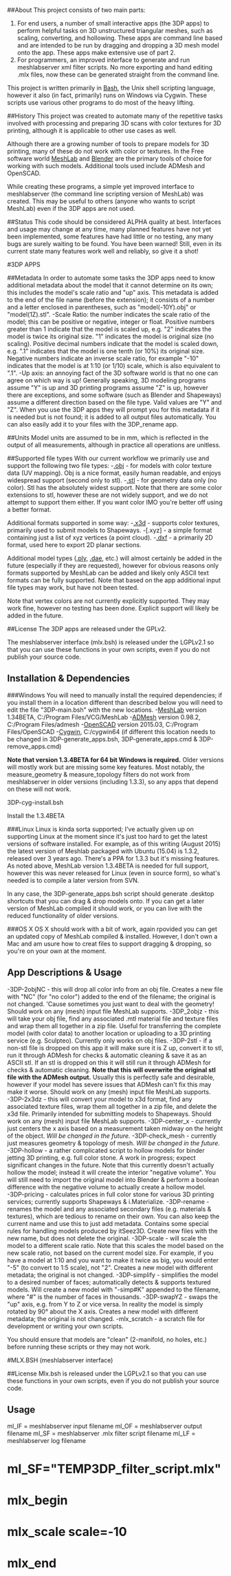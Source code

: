 

##About
This project consists of two main parts:
1. For end users, a number of small interactive apps (the 3DP apps) to perform helpful tasks on 3D unstructured triangular meshes, such as scaling, converting, and hollowing. These apps are command line based and are intended to be run by dragging and dropping a 3D mesh model onto the app. These apps make extensive use of part 2.
2. For programmers, an improved interface to generate and run meshlabserver xml filter scripts. No more exporting and hand editing .mlx files, now these can be generated straight from the command line.

This project is written primarily in [Bash](https://en.wikipedia.org/wiki/Bash_%28Unix_shell%29), the Unix shell scripting language, however it also (in fact, primarily) runs on Windows via Cygwin. These scripts use various other programs to do most of the heavy lifting.


##History
This project was created to automate many of the repetitive tasks involved with processing and preparing 3D scans with color textures for 3D printing, although it is applicable to other use cases as well.

Although there are a growing number of tools to prepare models for 3D printing, many of these do not work with color or textures. In the Free software world [MeshLab](http://meshlab.sourceforge.net/) and [Blender](https://www.blender.org/) are the primary tools of choice for working with such models. Additional tools used include ADMesh and OpenSCAD.

While creating these programs, a simple yet improved interface to meshlabserver (the command line scripting version of MeshLab) was created. This may be useful to others (anyone who wants to script MeshLab) even if the 3DP apps are not used.

##Status
This code should be considered ALPHA quality at best. Interfaces and usage may change at any time, many planned features have not yet been implemented, some features have had little or no testing, any many bugs are surely waiting to be found. You have been warned! Still, even in its current state many features work well and reliably, so give it a shot!

#3DP APPS

##Metadata
In order to automate some tasks the 3DP apps need to know additional metadata about the model that it cannot determine on its own; this includes the model's scale ratio and "up" axis. This metadata is added to the end of the file name (before the extension); it consists of a number and a letter enclosed in parentheses, such as "model(-10Y).obj" or "model(1Z).stl".
  -Scale Ratio: the number indicates the scale ratio of the model; this can be positive or negative, integer or float. Positive numbers greater than 1 indicate that the model is scaled up, e.g. "2" indicates the model is twice its original size. "1" indicates the model is original size (no scaling). Positive decimal numbers indicate that the model is scaled down, e.g. ".1" indicates that the model is one tenth (or 10%) its original size. Negative numbers indicate an inverse scale ratio, for example "-10" indicates that the model is at 1:10 (or 1/10) scale, which is also equivalent to ".1".
  -Up axis: an annoying fact of the 3D software world is that no one can agree on which way is up! Generally speaking, 3D modeling programs assume "Y" is up and 3D printing programs assume "Z" is up, however there are exceptions, and some software (such as Blender and Shapeways) assume a different direction based on the file type. Valid values are "Y" and "Z".
When you use the 3DP apps they will prompt you for this metadata if it is needed but is not found; it is added to all output files automatically. You can also easily add it to your files with the 3DP_rename app.

##Units
Model units are assumed to be in mm, which is reflected in the output of all measurements, although in practice all operations are unitless. 

##Supported file types
With our current workflow we primarily use and support the following two file types:
  -[.obj](https://en.wikipedia.org/wiki/Wavefront_.obj_file) - for models with color texture data (UV mapping). Obj is a nice format, easily human readable, and enjoys widespread support (second only to stl).
  -[.stl](https://en.wikipedia.org/wiki/STL_%28file_format%29) - for geometry data only (no color). Stl has the absolutely widest support. Note that there are some color extensions to stl, however these are not widely support, and we do not attempt to support them either. If you want color IMO you're better off using a better format.
  
Additional formats supported in some way:
  -[.x3d](https://en.wikipedia.org/wiki/X3D) - supports color textures, primarily used to submit models to Shapeways.
  -[.xyz] - a simple format containing just a list of xyz vertices (a point cloud).
  -[.dxf](https://en.wikipedia.org/wiki/AutoCAD_DXF) - a primarily 2D format, used here to export 2D planar sections.
  
Additional model types ([.ply](https://en.wikipedia.org/wiki/PLY_%28file_format%29), [.dae](https://en.wikipedia.org/wiki/COLLADA), etc.) will almost certainly be added in the future (especially if they are requested), however for obvious reasons only formats supported by MeshLab can be added and likely only ASCII text formats can be fully supported. Note that based on the app additional input file types may work, but have not been tested.

Note that vertex colors are not currently explicitly supported. They may work fine, however no testing has been done. Explicit support will likely be added in the future.

##License
The 3DP apps are released under the GPLv2.

The meshlabserver interface (mlx.bsh) is released under the LGPLv2.1 so that you can use these functions in your own scripts, even if you do not publish your source code.

## Installation & Dependencies
###Windows
You will need to manually install the required dependencies; if you install them in a location different than described below you will need to edit the file "3DP-main.bsh" with the new locations.
  -[MeshLab](http://meshlab.sourceforge.net/) version 1.34BETA, C:/Program Files/VCG/MeshLab
  -[ADMesh](https://github.com/admesh/admesh) version 0.98.2, C:/Program Files/admesh
  -[OpenSCAD](http://www.openscad.org/) version 2015.03, C:/Program Files/OpenSCAD
  -[Cygwin](https://www.cygwin.com/), C:/cygwin64 (if different this location needs to be changed in 3DP-generate_apps.bsh, 3DP-generate_apps.cmd & 3DP-remove_apps.cmd)
  
  __Note that version 1.3.4BETA for 64 bit Windows is required.__ Older versions will mostly work but are missing some key features. Most notably, the measure_geometry & measure_topology filters do not work from meshlabserver in older versions (including 1.3.3), so any apps that depend on these will not work.
  
  3DP-cyg-install.bsh
  
  Install the 1.3.4BETA

###Linux
Linux is kinda sorta supported; I've actually given up on supporting Linux at the moment since it's just too hard to get the latest versions of software installed. For example, as of this writing (August 2015) the latest version of Meshlab packaged with Ubuntu (15.04) is 1.3.2, released over 3 years ago. There's a PPA for 1.3.3 but it's missing features. As noted above, MeshLab version 1.3.4BETA is needed for full support, however this was never released for Linux (even in source form), so what's needed is to compile a later version from SVN. 

In any case, the 3DP-generate_apps.bsh script should generate .desktop shortcuts that you can drag & drop models onto. If you can get a later version of MeshLab compiled it should work, or you can live with the reduced functionality of older versions.

###OS X
OS X should work with a bit of work, again rpovided you can get an updated copy of MeshLab compiled & installed. However, I don't own a Mac and am usure how to creat files to support dragging & dropping, so you're on your own at the moment.



## App Descriptions & Usage

  -3DP-2objNC - this will drop all color info from an obj file. Creates a new file with "NC" (for "no color") added to the end of the filename; the original is not changed. 'Cause sometimes you just want to deal with the geometry! Should work on any (mesh) input file MeshLab supports.
  -3DP_2objz - this will take your obj file, find any associated .mtl material file and texture files and wrap them all together in a zip file. Useful for transferring the complete model (with color data) to another location or uploading to a 3D printing service (e.g. Sculpteo). Currently only works on obj files.
  -3DP-2stl - if a non-stl file is dropped on this app it will make sure it is Z up, convert it to stl, run it through ADMesh for checks & automatic cleaning & save it as an ASCII stl. If an stl is dropped on this it will still run it through ADMesh for checks & automatic cleaning. __Note that this will overwrite the original stl file with the ADMesh output.__ Usually this is perfectly safe and desirable, however if your model has severe issues that ADMesh can't fix this may make it worse. Should work on any (mesh) input file MeshLab supports.
  -3DP-2x3dz - this will convert your model to x3d format, find any associated texture files,   wrap them all together in a zip file, and delete the x3d file. Primarily intended for submitting models to Shapeways. Should work on any (mesh) input file MeshLab supports.
  -3DP-center_x - currently just centers the x axis based on a measurement taken midway on the height of the object. _Will be changed in the future._
  -3DP-check_mesh - currently just measures geometry & topology of mesh. _Will be changed in the future._
  -3DP-hollow - a rather complicated script to hollow models for binder jetting 3D printing, e.g. full color stone. A work in progress; expect significant changes in the future. Note that this currently doesn't actually hollow the model; instead it will create the interior "negative volume". You will still need to import the original model into Blender & perform a boolean difference with the negative volume to actually create a hollow model.
  -3DP-pricing - calculates prices in full color stone for various 3D printing services; currently supports Shapeways & i.Materialize.
  -3DP-rename - renames the model and any associated secondary files (e.g. materials & textures), which are tedious to rename on their own. You can also keep the current name and use this to just add metadata. Contains some special rules for handling models produced by itSeez3D. Create new files with the new name, but does not delete the original.
  -3DP-scale - will scale the model to a different scale ratio. Note that this scales the model based on the new scale ratio, not based on the current model size. For example, if you have a model at 1:10 and you want to make it twice as big, you would enter "-5" (to convert to 1:5 scale), not "2". Creates a new model with different metadata; the original is not changed.
  -3DP-simplify - simplifies the model to a desired number of faces; automatically detects & supports textured models. Will create a new model with "-simp#K" appended to the filename, where "#" is the number of faces in thousands.
  -3DP-swapYZ - swaps the "up" axis, e.g. from Y to Z or vice versa. In reality the model is simply rotated by 90° about the X axis. Creates a new model with different metadata; the original is not changed.
  -mlx_scratch - a scratch file for development or writing your own scripts.

You should ensure that models are "clean" (2-manifold, no holes, etc.) before running these scripts or they may not work.



#MLX.BSH (meshlabserver interface)



##License
Mlx.bsh is released under the LGPLv2.1 so that you can use these functions in your own scripts, even if you do not publish your source code.

## Usage
ml_IF = meshlabserver input filename
ml_OF = meshlabserver output filename
ml_SF = meshlabserver .mlx filter script filename
ml_LF = meshlabserver log filename

#    ml_SF="TEMP3DP_filter_script.mlx"
#    mlx_begin
#    mlx_scale scale=-10
#    mlx_end

